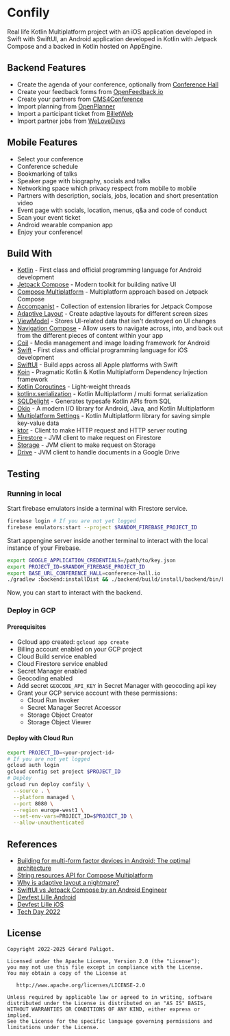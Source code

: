 # Confily

Real life Kotlin Multiplatform project with an iOS application
developed in Swift with SwiftUI, an Android application developed
in Kotlin with Jetpack Compose and a backed in Kotlin hosted on
AppEngine.

## Backend Features

* Create the agenda of your conference, optionally from [Conference Hall](https://github.com/conference-hall/conference-hall)
* Create your feedback forms from [OpenFeedback.io](https://github.com/HugoGresse/open-feedback)
* Create your partners from [CMS4Conference](https://github.com/devlille/CMS4Conference)
* Import planning from [OpenPlanner](https://openplanner.fr/)
* Import a participant ticket from [BilletWeb](https://www.billetweb.fr/)
* Import partner jobs from [WeLoveDevs](https://welovedevs.com/)

## Mobile Features

* Select your conference
* Conference schedule
* Bookmarking of talks
* Speaker page with biography, socials and talks
* Networking space which privacy respect from mobile to mobile
* Partners with description, socials, jobs, location and short presentation video
* Event page with socials, location, menus, q&a and code of conduct
* Scan your event ticket
* Android wearable companion app
* Enjoy your conference!

## Build With

* [Kotlin](https://kotlinlang.org/) - First class and official programming language for Android development
* [Jetpack Compose](https://developer.android.com/jetpack/compose) - Modern toolkit for building native UI
* [Compose Multiplatform](https://www.jetbrains.com/lp/compose-multiplatform/) - Multiplatform approach based on Jetpack Compose
* [Accompanist](https://github.com/google/accompanist) - Collection of extension libraries for Jetpack Compose
* [Adaptive Layout](https://developer.android.com/develop/ui/compose/layouts/adaptive) - Create adaptive layouts for different screen sizes
* [ViewModel](https://www.jetbrains.com/help/kotlin-multiplatform-dev/compose-viewmodel.html) - Stores UI-related data that isn't destroyed on UI changes
* [Navigation Compose](https://www.jetbrains.com/help/kotlin-multiplatform-dev/compose-navigation-routing.html) - Allow users to navigate across, into, and back out from the different pieces of content within your app
* [Coil](https://github.com/coil-kt/coil) - Media management and image loading framework for Android
* [Swift](https://www.swift.org/) - First class and official programming language for iOS development
* [SwiftUI](https://developer.apple.com/xcode/swiftui/) - Build apps across all Apple platforms with Swift
* [Koin](https://insert-koin.io/) - Pragmatic Kotlin & Kotlin Multiplatform Dependency Injection framework
* [Kotlin Coroutines](https://kotlinlang.org/docs/coroutines-guide.html) - Light-weight threads
* [kotlinx.serialization](https://github.com/Kotlin/kotlinx.serialization) - Kotlin Multiplatform / multi format serialization
* [SQLDelight](https://github.com/cashapp/sqldelight) - Generates typesafe Kotlin APIs from SQL
* [Okio](https://github.com/square/okio) - A modern I/O library for Android, Java, and Kotlin Multiplatform
* [Multiplatform Settings](https://github.com/russhwolf/multiplatform-settings) - Kotlin Multiplatform library for saving simple key-value data
* [ktor](https://github.com/ktorio/ktor) - Client to make HTTP request and HTTP server routing
* [Firestore](https://github.com/googleapis/java-firestore) - JVM client to make request on Firestore
* [Storage](https://github.com/googleapis/java-storage) - JVM client to make request on Storage
* [Drive](https://developers.google.com/drive/api/guides/about-sdk) - JVM client to handle documents in a Google Drive

## Testing

### Running in local

Start firebase emulators inside a terminal with Firestore service.

```bash
firebase login # If you are not yet logged
firebase emulators:start --project $RANDOM_FIREBASE_PROJECT_ID
```

Start appengine server inside another terminal to interact with the
local instance of your Firebase.

```bash
export GOOGLE_APPLICATION_CREDENTIALS=/path/to/key.json
export PROJECT_ID=$RANDOM_FIREBASE_PROJECT_ID
export BASE_URL_CONFERENCE_HALL=conference-hall.io
./gradlew :backend:installDist && ./backend/build/install/backend/bin/backend
```

Now, you can start to interact with the backend.

### Deploy in GCP

#### Prerequisites

* Gcloud app created: `gcloud app create`
* Billing account enabled on your GCP project
* Cloud Build service enabled
* Cloud Firestore service enabled
* Secret Manager enabled
* Geocoding enabled
* Add secret `GEOCODE_API_KEY` in Secret Manager with geocoding api key
* Grant your GCP service account with these permissions:
  * Cloud Run Invoker
  * Secret Manager Secret Accessor
  * Storage Object Creator
  * Storage Object Viewer

#### Deploy with Cloud Run

```bash
export PROJECT_ID=<your-project-id>
# If you are not yet logged
gcloud auth login
gcloud config set project $PROJECT_ID
# Deploy
gcloud run deploy confily \
  --source . \
  --platform managed \
  --port 8080 \
  --region europe-west1 \
  --set-env-vars=PROJECT_ID=$PROJECT_ID \
  --allow-unauthenticated
```

## References

* [Building for multi-form factor devices in Android: The optimal architecture](https://medium.com/proandroiddev/building-for-multi-form-factor-devices-in-android-the-optimal-architecture-6311221463ab)
* [String resources API for Compose Multiplatform](https://medium.com/proandroiddev/string-resources-api-for-compose-multiplatform-9e0bf6618506)
* [Why is adaptive layout a nightmare?](https://speakerdeck.com/gerardpaligot/why-is-adaptive-layout-a-nightmare)
* [SwiftUI vs Jetpack Compose by an Android Engineer](https://proandroiddev.com/swiftui-vs-jetpack-compose-by-an-android-engineer-6b48415f36b3)
* [Devfest Lille Android](https://play.google.com/store/apps/details?id=org.gdglille.devfest.android)
* [Devfest Lille iOS](https://apps.apple.com/fr/app/apple-store/id1624758676)
* [Tech Day 2022](https://play.google.com/store/apps/details?id=com.decathlon.tech.day.android)

## License

    Copyright 2022-2025 Gérard Paligot.

    Licensed under the Apache License, Version 2.0 (the "License");
    you may not use this file except in compliance with the License.
    You may obtain a copy of the License at

       http://www.apache.org/licenses/LICENSE-2.0

    Unless required by applicable law or agreed to in writing, software
    distributed under the License is distributed on an "AS IS" BASIS,
    WITHOUT WARRANTIES OR CONDITIONS OF ANY KIND, either express or implied.
    See the License for the specific language governing permissions and
    limitations under the License.
